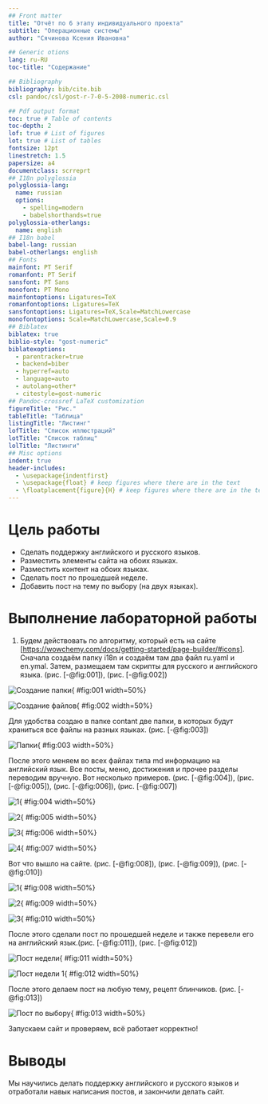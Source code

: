 ```yaml
---
## Front matter
title: "Отчёт по 6 этапу индивидуального проекта"
subtitle: "Операционные системы"
author: "Сячинова Ксения Ивановна"

## Generic otions
lang: ru-RU
toc-title: "Содержание"

## Bibliography
bibliography: bib/cite.bib
csl: pandoc/csl/gost-r-7-0-5-2008-numeric.csl

## Pdf output format
toc: true # Table of contents
toc-depth: 2
lof: true # List of figures
lot: true # List of tables
fontsize: 12pt
linestretch: 1.5
papersize: a4
documentclass: scrreprt
## I18n polyglossia
polyglossia-lang:
  name: russian
  options:
	- spelling=modern
	- babelshorthands=true
polyglossia-otherlangs:
  name: english
## I18n babel
babel-lang: russian
babel-otherlangs: english
## Fonts
mainfont: PT Serif
romanfont: PT Serif
sansfont: PT Sans
monofont: PT Mono
mainfontoptions: Ligatures=TeX
romanfontoptions: Ligatures=TeX
sansfontoptions: Ligatures=TeX,Scale=MatchLowercase
monofontoptions: Scale=MatchLowercase,Scale=0.9
## Biblatex
biblatex: true
biblio-style: "gost-numeric"
biblatexoptions:
  - parentracker=true
  - backend=biber
  - hyperref=auto
  - language=auto
  - autolang=other*
  - citestyle=gost-numeric
## Pandoc-crossref LaTeX customization
figureTitle: "Рис."
tableTitle: "Таблица"
listingTitle: "Листинг"
lofTitle: "Список иллюстраций"
lotTitle: "Список таблиц"
lolTitle: "Листинги"
## Misc options
indent: true
header-includes:
  - \usepackage{indentfirst}
  - \usepackage{float} # keep figures where there are in the text
  - \floatplacement{figure}{H} # keep figures where there are in the text
---
```


# Цель работы

   - Сделать поддержку английского и русского языков.
   - Разместить элементы сайта на обоих языках.
   - Разместить контент на обоих языках.
   - Сделать пост по прошедшей неделе.
   - Добавить пост на тему по выбору (на двух языках).


# Выполнение лабораторной работы

1.  Будем действовать по алгоритму, который есть на сайте [https://wowchemy.com/docs/getting-started/page-builder/#icons]. Сначала создаём папку i18n и создаём там два файл ru.yaml и en.ymal. Затем, размещаем там скрипты для русского и английского языка. (рис. [-@fig:001]), (рис. [-@fig:002])

![Создание папки](image/1.png){ #fig:001 width=50%}

![Создание файлов](image/2.png){ #fig:002 width=50%}

Для удобства создаю в папке contant две папки, в которых будут храниться все файлы на разных языках. (рис. [-@fig:003])

![Папки](image/3.png){ #fig:003 width=50%}

После этого меняем во всех файлах типа md информацию на английский язык. Все посты, меню, достижения и прочее разделы переводим вручную. Вот несколько примеров. (рис. [-@fig:004]), (рис. [-@fig:005]), (рис. [-@fig:006]), (рис. [-@fig:007])

![1](image/4.png){ #fig:004 width=50%}

![2](image/5.png){ #fig:005 width=50%}

![3](image/6.png){ #fig:006 width=50%}

![4](image/7.png){ #fig:007 width=50%}

Вот что вышло на сайте. (рис. [-@fig:008]), (рис. [-@fig:009]), (рис. [-@fig:010])

![1](image/8.png){ #fig:008 width=50%}

![2](image/9.png){ #fig:009 width=50%}

![3](image/10.png){ #fig:010 width=50%}

После этого сделали пост по прошедшей неделе и также перевели его на английский язык.(рис. [-@fig:011]), (рис. [-@fig:012])

![Пост недели](image/11.png){ #fig:011 width=50%}

![Пост недели 1](image/12.png){ #fig:012 width=50%}

После этого делаем пост на любую тему, рецепт блинчиков. (рис. [-@fig:013])

![Пост по выбору](image/13.png){ #fig:013 width=50%}

Запускаем сайт и проверяем, всё работает корректно!

# Выводы

Мы научились делать поддержку английского и русского языков и отработали навык написания постов, и закончили делать сайт.
